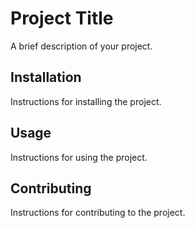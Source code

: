 # Project Title

A brief description of your project.

## Installation

Instructions for installing the project.

## Usage

Instructions for using the project.

## Contributing

Instructions for contributing to the project.
